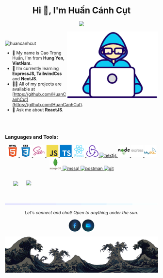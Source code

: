<h1 align="center">Hi 👋, I'm Huấn Cánh Cụt</h1>
<p align="center">
    <img
        src="https://readme-typing-svg.herokuapp.com?color=%2336BCF7&center=true&vCenter=true&lines=Web+developer+from+Viet+Nam;Nice+to+meet+you...!"
    />
</p>
<div align="left">
    <img
        src="./image/Developer.gif"
        alt="Coding"
        align="right"
        width="300"
    />
<br/>
<p align="left">
        <img
            src="https://komarev.com/ghpvc/?username=huancanhcut&label=Profile%20views&color=0e75b6&style=flat"
            alt="huancanhcut"
        />
    </p>

- 🐧 My name is Cao Trọng Huấn, I'm from **Hung Yen, VietNam**.
- 🌱 I’m currently learning **ExpressJS, TailwindCss** and **NextJS**.
- 👨‍💻 All of my projects are available at [https://github.com/HuanCanhCut](https://github.com/HuanCanhCut).
- 💬 Ask me about **ReactJS**.
      </div>

<br/>
<br/>

<h3 align="left">Languages and Tools:</h3>
<p align="center">
    <a href="https://www.w3.org/html/" target="_blank" rel="noreferrer">
        <img
            src="https://raw.githubusercontent.com/devicons/devicon/master/icons/html5/html5-original-wordmark.svg"
            alt="html5"
            width="40"
            height="40"
        />
    </a>
    <a href="https://www.w3schools.com/css/" target="_blank" rel="noreferrer">
        <img
            src="https://raw.githubusercontent.com/devicons/devicon/master/icons/css3/css3-original-wordmark.svg"
            alt="css3"
            width="40"
            height="40"
        />
    </a>
    <a href="https://sass-lang.com" target="_blank" rel="noreferrer">
        <img
            src="https://raw.githubusercontent.com/devicons/devicon/master/icons/sass/sass-original.svg"
            alt="sass"
            width="40"
            height="40"
        />
    </a>
    <a href="https://developer.mozilla.org/en-US/docs/Web/JavaScript" target="_blank" rel="noreferrer">
        <img
            src="https://raw.githubusercontent.com/devicons/devicon/master/icons/javascript/javascript-original.svg"
            alt="javascript"
            width="40"
            height="40"
        />
    </a>
    <a href="https://www.typescriptlang.org/" target="_blank" rel="noreferrer">
        <img
            src="https://raw.githubusercontent.com/devicons/devicon/master/icons/typescript/typescript-original.svg"
            alt="typescript"
            width="40"
            height="40"
        />
    </a>
    <a href="https://reactjs.org/" target="_blank" rel="noreferrer">
        <img
            src="https://raw.githubusercontent.com/devicons/devicon/master/icons/react/react-original-wordmark.svg"
            alt="react"
            width="40"
            height="40"
        />
    </a>
    <a href="https://redux.js.org" target="_blank" rel="noreferrer">
        <img
            src="https://raw.githubusercontent.com/devicons/devicon/master/icons/redux/redux-original.svg"
            alt="redux"
            width="40"
            height="40"
        />
    </a>
    <a href="https://nextjs.org/" target="_blank" rel="noreferrer">
        <img 
            src="https://cdn.worldvectorlogo.com/logos/nextjs-2.svg" 
            alt="nextjs" 
            width="40" 
            height="40"
        /> 
    </a>
    <a href="https://nodejs.org" target="_blank" rel="noreferrer"> 
        <img 
            src="https://raw.githubusercontent.com/devicons/devicon/master/icons/nodejs/nodejs-original-wordmark.svg" 
            alt="nodejs" 
            width="40" 
            height="40"/> 
    </a>
    <a href="https://expressjs.com" target="_blank" rel="noreferrer"> 
        <img 
            src="https://raw.githubusercontent.com/devicons/devicon/master/icons/express/express-original-wordmark.svg" 
            alt="express"
            width="40" 
            height="40"
        /> 
    </a>
    <a href="https://www.mysql.com/" target="_blank" rel="noreferrer"> 
        <img    
            src="https://raw.githubusercontent.com/devicons/devicon/master/icons/mysql/mysql-original-wordmark.svg"  
            alt="mysql" 
            width="40" 
            height="40"
        /> 
    </a> 
    <a href="https://www.mongodb.com/" target="_blank" rel="noreferrer">
        <img src="https://raw.githubusercontent.com/devicons/devicon/master/icons/mongodb/mongodb-original-wordmark.svg"
        alt="mongodb" 
        width="40" 
        height="40"
        /> 
    </a>
    <a href="https://www.microsoft.com/en-us/sql-server" target="_blank" rel="noreferrer">      
        <img 
            src="https://www.svgrepo.com/show/303229/microsoft-sql-server-logo.svg" 
            alt="mssql" 
            width="40" 
            height="40"/> 
        </a>
    <a href="https://postman.com" target="_blank" rel="noreferrer">
        <img
            src="https://www.vectorlogo.zone/logos/getpostman/getpostman-icon.svg"
            alt="postman"
            width="40"
            height="40"
        />
    </a>
    <a href="https://git-scm.com/" target="_blank" rel="noreferrer">
        <img src="https://www.vectorlogo.zone/logos/git-scm/git-scm-icon.svg" alt="git" width="40" height="40" />
    </a>
</p>

<br/>

<div align="center">
  <a href="#" title="Trong Huan Github Stats">
    <img align="right" width="434" src="https://github-readme-stats.vercel.app/api?username=HuanCanhCut&theme=tokyonight&show_icons=true&count_private=true&border_color=61dafb">
  </a>

<a href="#" title="Trong Huan Most Used Languages">
    <img width="315" align="center" src="https://github-readme-stats.vercel.app/api/top-langs/?username=HuanCanhCut&theme=tokyonight&count_private=true&layout=compact&langs_count=6&border_color=61dafb">
  </a>
  <br>
</div>

</div>

<br />
<br />

![divider](./image/divider.gif)

<p align="center">
  <i>Let's connect and chat! Open to anything under the sun.</i>
  <p align="center">
      <code><a href="https://www.facebook.com/HuanCanhCut" target="_blank"><img width="40px" src="./image/Facebook.png" title="Facebook"/></a></code>
      <code><a href="mailto:tronghuanxxx@gmail.com" target="_blank"><img width="40px" src="./image/Email.png" title="tronghuanxxx@gmail.com"/></a></code>
  </p>
  <img src="./image/wave.png#gh-dark-mode-only">
</p>
